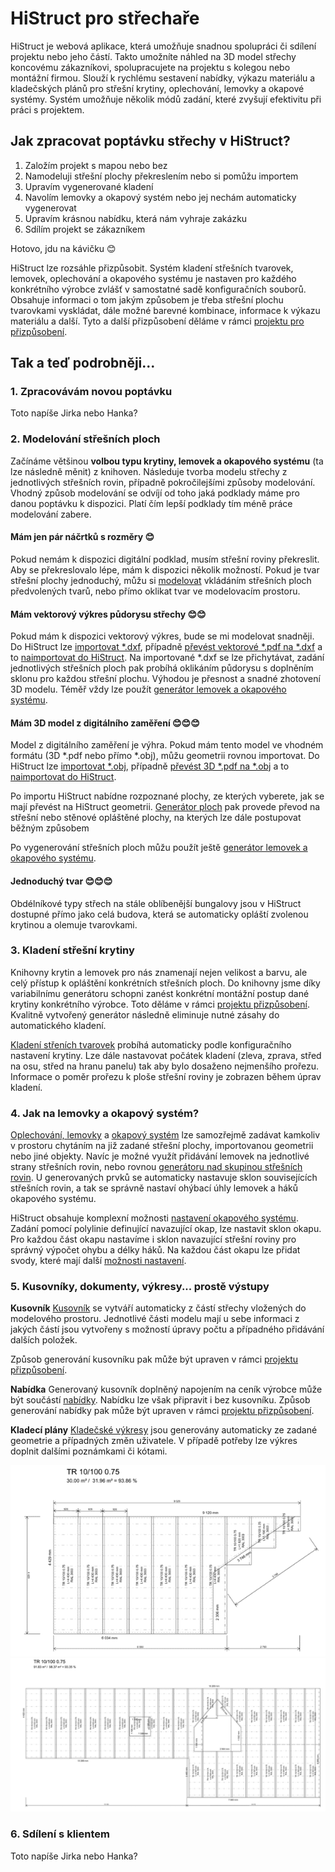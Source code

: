 
# HiStruct pro střechaře

HiStruct je webová aplikace, která umožňuje snadnou spolupráci či sdílení projektu nebo jeho částí. Takto umožníte náhled na 3D model střechy koncovému zákazníkovi, spolupracujete na projektu s kolegou nebo montážní firmou.
Slouží k rychlému sestavení nabídky, výkazu materiálu a kladečských plánů pro střešní krytiny, oplechování, lemovky a okapové systémy. Systém umožňuje několik módů zadání, které zvyšují efektivitu při práci s projektem.

## Jak zpracovat poptávku střechy v HiStruct?

1. Založím projekt s mapou nebo bez
1. Namodeluji střešní plochy překreslením nebo si pomůžu importem
1. Upravím vygenerované kladení
1. Navolím lemovky a okapový systém nebo jej nechám automaticky vygenerovat
1. Upravím krásnou nabídku, která nám vyhraje zakázku
1. Sdílím projekt se zákazníkem

Hotovo, jdu na kávičku 😊

HiStruct lze rozsáhle přizpůsobit. Systém kladení střešních tvarovek, lemovek, oplechování a okapového systému je nastaven pro každého konkrétního výrobce zvlášť v samostatné sadě konfiguračních souborů. Obsahuje informaci o tom jakým způsobem je třeba střešní plochu tvarovkami vyskládat, dále možné barevné kombinace, informace k výkazu materiálu a další. Tyto a další přizpůsobení děláme v rámci [projektu pro přizpůsobení](customisationProject.md).

## Tak a teď podrobněji...

### 1. Zpracovávám novou poptávku

Toto napíše Jirka nebo Hanka?

### 2. Modelování střešních ploch

Začínáme většinou **volbou typu krytiny, lemovek a okapového systému** (ta lze následně měnit) z knihoven. Následuje tvorba modelu střechy z jednotlivých střešních rovin, případně pokročilejšími způsoby modelování. Vhodný způsob modelování se odvíjí od toho jaká podklady máme pro danou poptávku k dispozici. Platí čím lepší podklady tím méně práce modelování zabere.

#### **Mám jen pár náčrtků s rozměry 😊**

Pokud nemám k dispozici digitální podklad, musím střešní roviny překreslit. Aby se překreslovalo lépe, mám k dispozici několik možností. Pokud je tvar střešní plochy jednoduchý, můžu si [modelovat](modellingRoofs.md) vkládáním střešních ploch předvolených tvarů, nebo přímo oklikat tvar ve modelovacím prostoru.

#### **Mám vektorový výkres půdorysu střechy 😊😊**

Pokud mám k dispozici vektorový výkres, bude se mi modelovat snadněji. Do HiStruct lze [importovat *.dxf](importDxf.md), případně [převést vektorové *.pdf na *.dxf](convertPdfToDxf.md) a to [naimportovat do HiStruct](importDxf.md). Na importované *.dxf se lze přichytávat, zadání jednotlivých střešních ploch pak probíhá oklikáním půdorysu s doplněním sklonu pro každou střešní plochu. Výhodou je přesnost a snadné zhotovení 3D modelu. Téměř vždy lze použít [generátor lemovek a okapového systému](roofFlashingGenerator.md).

#### **Mám 3D model z digitálního zaměření 😊😊😊**

Model z digitálního zaměření je výhra. Pokud mám tento model ve vhodném formátu (3D *.pdf nebo přímo *.obj), můžu geometrii rovnou importovat. Do HiStruct lze [importovat *.obj](importObj.md), případně [převést 3D *.pdf na *.obj](convert3dPdfToObj.md) a to [naimportovat do HiStruct](importObj.md).

Po importu HiStruct nabídne rozpoznané plochy, ze kterých vyberete, jak se mají převést na HiStruct geometrii. [Generátor ploch](roofPolygonGenerator.md) pak provede převod na střešní nebo stěnové opláštěné plochy, na kterých lze dále postupovat běžným způsobem

Po vygenerování střešních ploch můžu použít ještě [generátor lemovek a okapového systému](roofFlashingGenerator.md).

#### **Jednoduchý tvar 😊😊😊**

Obdélníkové typy střech na stále oblíbenější bungalovy jsou v HiStruct dostupné přímo jako celá budova, která se automaticky opláští zvolenou krytinou a olemuje tvarovkami.

### 3. Kladení střešní krytiny

Knihovny krytin a lemovek pro nás znamenají nejen velikost a barvu, ale celý přístup k opláštění konkrétních střešních ploch. Do knihovny jsme díky variabilnímu generátoru schopni zanést konkrétní montážní postup dané krytiny konkrétního výrobce. Toto děláme v rámci [projektu přizpůsobení](customisationProject.md). Kvalitně vytvořený generátor následně eliminuje nutné zásahy do automatického kladení.

[Kladení střeních tvarovek](roofPolygonTillingOptions.md) probíhá automaticky podle konfiguračního nastavení krytiny. Lze dále nastavovat počátek kladení (zleva, zprava, střed na osu, střed na hranu panelu) tak aby bylo dosaženo nejmenšího prořezu. Informace o poměr prořezu k ploše střešní roviny je zobrazen během úprav kladení.

### 4. Jak na lemovky a okapový systém?

[Oplechování, lemovky](roofFlashingOptions.md) a [okapový systém](roofFlashingGutterOptions.md) lze samozřejmě zadávat kamkoliv v prostoru chytáním na již zadané střešní plochy, importovanou geometrii nebo jiné objekty. Navíc je možné využít přidávání lemovek na jednotlivé strany střešních rovin, nebo rovnou [generátoru nad skupinou střešních rovin](roofFlashingGenerator.md). U generovaných prvků se automaticky nastavuje sklon souvisejících střešních rovin, a tak se správně nastaví ohýbací úhly lemovek a háků okapového systému.

HiStruct obsahuje komplexní možnosti [nastavení okapového systému](roofFlashingGutterOptions.md). Zadání pomocí polylinie definující navazující okap, lze nastavit sklon okapu. Pro každou část okapu nastavíme i sklon navazující střešní roviny pro správný výpočet ohybu a délky háků. Na každou část okapu lze přidat svody, které mají další [možnosti nastavení](roofFlashingGutterOptions.md).

### 5. Kusovníky, dokumenty, výkresy... prostě výstupy

**Kusovník**
[Kusovník](roofBom.md) se vytváří automaticky z částí střechy vložených do modelového prostoru. Jednotlivé části modelu mají u sebe informaci z jakých částí jsou vytvořeny s možností úpravy počtu a případného přidávání dalších položek.

Způsob generování kusovníku pak může být upraven v rámci [projektu přizpůsobení](customisationProject.md).

**Nabídka**
Generovaný kusovník doplněný napojením na ceník výrobce může být součástí [nabídky](roofQuote.md). Nabídku lze však připravit i bez kusovníku. Způsob generování nabídky pak může být upraven v rámci [projektu přizpůsobení](customisationProject.md).

**Kladecí plány**
[Kladečské výkresy](roofPolygonTillingDrawing.md) jsou generovány automaticky ze zadané geometrie a případných změn uživatele. V případě potřeby lze výkres doplnit dalšími poznámkami či kótami.

![example of roof tilling drawing](img\roofTillingPlane1.png)
![example of roof tilling drawing](img\roofTillingPlane2.png)

### 6. Sdílení s klientem

Toto napíše Jirka nebo Hanka?